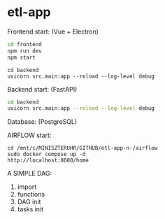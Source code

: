 # etl-app

Frontend start:
(Vue + Electron)
```sh
cd frontend
npm run dev
npm start

```

```
cd backend
uvicorn src.main:app --reload --log-level debug
```
Backend start:
(FastAPI)
```sh
cd backend
uvicorn src.main:app --reload --log-level debug
``` 
Database: (PostgreSQL)


AIRFLOW start:
```
cd /mnt/c/MINISZTERUHR/GITHUB/etl-app-n-/airflow
sudo docker compose up -d
http://localhost:8080/home
```

A SIMPLE DAG:

1. import
2. functions 
3. DAG init
4. tasks init